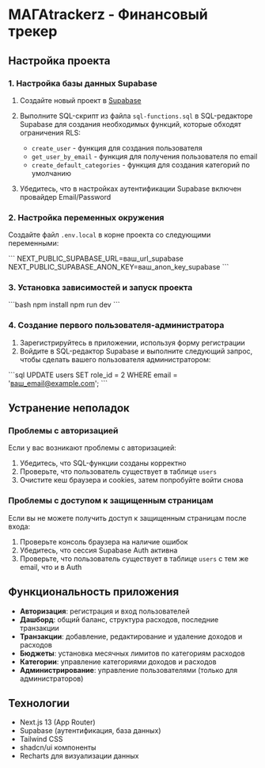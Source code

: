 # МАГАtrackerz - Финансовый трекер

## Настройка проекта

### 1. Настройка базы данных Supabase

1. Создайте новый проект в [Supabase](https://supabase.com)
2. Выполните SQL-скрипт из файла `sql-functions.sql` в SQL-редакторе Supabase для создания необходимых функций, которые обходят ограничения RLS:

   - `create_user` - функция для создания пользователя
   - `get_user_by_email` - функция для получения пользователя по email
   - `create_default_categories` - функция для создания категорий по умолчанию

3. Убедитесь, что в настройках аутентификации Supabase включен провайдер Email/Password

### 2. Настройка переменных окружения

Создайте файл `.env.local` в корне проекта со следующими переменными:

\`\`\`
NEXT_PUBLIC_SUPABASE_URL=ваш_url_supabase
NEXT_PUBLIC_SUPABASE_ANON_KEY=ваш_anon_key_supabase
\`\`\`

### 3. Установка зависимостей и запуск проекта

\`\`\`bash
npm install
npm run dev
\`\`\`

### 4. Создание первого пользователя-администратора

1. Зарегистрируйтесь в приложении, используя форму регистрации
2. Войдите в SQL-редактор Supabase и выполните следующий запрос, чтобы сделать вашего пользователя администратором:

\`\`\`sql
UPDATE users SET role_id = 2 WHERE email = 'ваш_email@example.com';
\`\`\`

## Устранение неполадок

### Проблемы с авторизацией

Если у вас возникают проблемы с авторизацией:

1. Убедитесь, что SQL-функции созданы корректно
2. Проверьте, что пользователь существует в таблице `users`
3. Очистите кеш браузера и cookies, затем попробуйте войти снова

### Проблемы с доступом к защищенным страницам

Если вы не можете получить доступ к защищенным страницам после входа:

1. Проверьте консоль браузера на наличие ошибок
2. Убедитесь, что сессия Supabase Auth активна
3. Проверьте, что пользователь существует в таблице `users` с тем же email, что и в Auth

## Функциональность приложения

- **Авторизация**: регистрация и вход пользователей
- **Дашборд**: общий баланс, структура расходов, последние транзакции
- **Транзакции**: добавление, редактирование и удаление доходов и расходов
- **Бюджеты**: установка месячных лимитов по категориям расходов
- **Категории**: управление категориями доходов и расходов
- **Администрирование**: управление пользователями (только для администраторов)

## Технологии

- Next.js 13 (App Router)
- Supabase (аутентификация, база данных)
- Tailwind CSS
- shadcn/ui компоненты
- Recharts для визуализации данных
